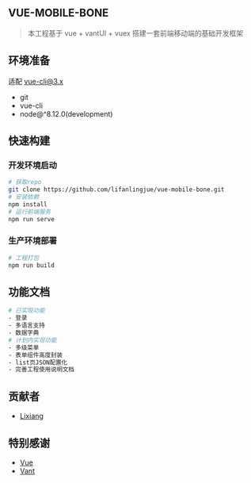 ## VUE-MOBILE-BONE

> 本工程基于 vue + vantUI + vuex 搭建一套前端移动端的基础开发框架

## **环境准备**

适配 vue-cli@3.x

- git
- vue-cli
- node@^8.12.0(development)

## **快速构建**

### **开发环境启动**

```bash
# 获取repo
git clone https://github.com/lifanlingjue/vue-mobile-bone.git
# 安装依赖
npm install
# 运行前端服务
npm run serve
```

### **生产环境部署**

```bash
# 工程打包
npm run build
```

## **功能文档**

```bash
# 已实现功能
- 登录
- 多语言支持
- 数据字典
# 计划内实现功能
- 多级菜单
- 表单组件高度封装
- list页JSON配置化
- 完善工程使用说明文档
```

## **贡献者**

- [Lixiang](https://github.com/lifanlingjue)

## **特别感谢**

- [Vue](https://github.com/vuejs/vue)
- [Vant](https://github.com/youzan/vant)
